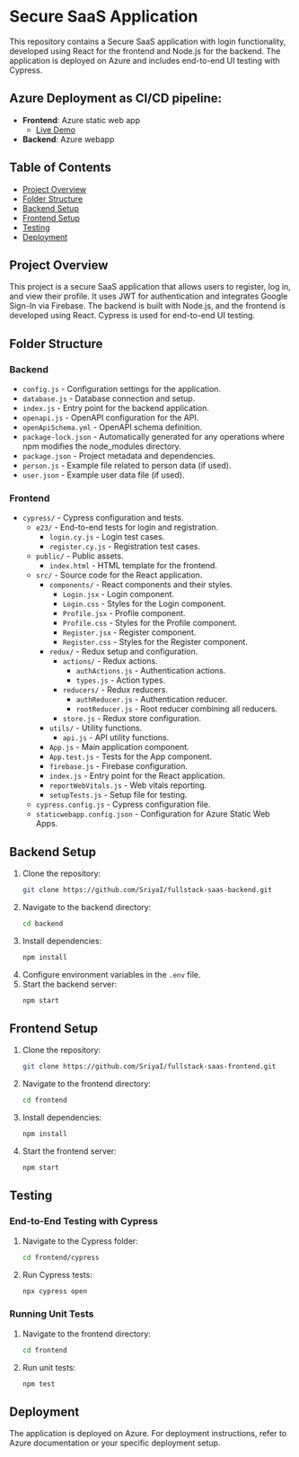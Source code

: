 # Secure SaaS Application

This repository contains a Secure SaaS application with login functionality, developed using React for the frontend and Node.js for the backend. The application is deployed on Azure and includes end-to-end UI testing with Cypress.

## Azure Deployment as CI/CD pipeline:
- **Frontend**: Azure static web app
  - [Live Demo](https://white-bush-038b79700.5.azurestaticapps.net)
- **Backend**: Azure webapp

## Table of Contents
- [Project Overview](#project-overview)
- [Folder Structure](#folder-structure)
- [Backend Setup](#backend-setup)
- [Frontend Setup](#frontend-setup)
- [Testing](#testing)
- [Deployment](#deployment)

## Project Overview

This project is a secure SaaS application that allows users to register, log in, and view their profile. It uses JWT for authentication and integrates Google Sign-In via Firebase. The backend is built with Node.js, and the frontend is developed using React. Cypress is used for end-to-end UI testing.

## Folder Structure

### Backend
- `config.js` - Configuration settings for the application.
- `database.js` - Database connection and setup.
- `index.js` - Entry point for the backend application.
- `openapi.js` - OpenAPI configuration for the API.
- `openApiSchema.yml` - OpenAPI schema definition.
- `package-lock.json` - Automatically generated for any operations where npm modifies the node_modules directory.
- `package.json` - Project metadata and dependencies.
- `person.js` - Example file related to person data (if used).
- `user.json` - Example user data file (if used).

### Frontend
- `cypress/` - Cypress configuration and tests.
  - `e23/` - End-to-end tests for login and registration.
    - `login.cy.js` - Login test cases.
    - `register.cy.js` - Registration test cases.
  - `public/` - Public assets.
    - `index.html` - HTML template for the frontend.
  - `src/` - Source code for the React application.
    - `components/` - React components and their styles.
      - `Login.jsx` - Login component.
      - `Login.css` - Styles for the Login component.
      - `Profile.jsx` - Profile component.
      - `Profile.css` - Styles for the Profile component.
      - `Register.jsx` - Register component.
      - `Register.css` - Styles for the Register component.
    - `redux/` - Redux setup and configuration.
      - `actions/` - Redux actions.
        - `authActions.js` - Authentication actions.
        - `types.js` - Action types.
      - `reducers/` - Redux reducers.
        - `authReducer.js` - Authentication reducer.
        - `rootReducer.js` - Root reducer combining all reducers.
      - `store.js` - Redux store configuration.
    - `utils/` - Utility functions.
      - `api.js` - API utility functions.
    - `App.js` - Main application component.
    - `App.test.js` - Tests for the App component.
    - `firebase.js` - Firebase configuration.
    - `index.js` - Entry point for the React application.
    - `reportWebVitals.js` - Web vitals reporting.
    - `setupTests.js` - Setup file for testing.
  - `cypress.config.js` - Cypress configuration file.
  - `staticwebapp.config.json` - Configuration for Azure Static Web Apps.

## Backend Setup

1. Clone the repository:
    ```bash
    git clone https://github.com/SriyaI/fullstack-saas-backend.git
    ```
2. Navigate to the backend directory:
    ```bash
    cd backend
    ```
3. Install dependencies:
    ```bash
    npm install
    ```
4. Configure environment variables in the `.env` file.
5. Start the backend server:
    ```bash
    npm start
    ```

## Frontend Setup

1. Clone the repository:
    ```bash
    git clone https://github.com/SriyaI/fullstack-saas-frontend.git
    ```
2. Navigate to the frontend directory:
    ```bash
    cd frontend
    ```
3. Install dependencies:
    ```bash
    npm install
    ```
4. Start the frontend server:
    ```bash
    npm start
    ```

## Testing

### End-to-End Testing with Cypress

1. Navigate to the Cypress folder:
    ```bash
    cd frontend/cypress
    ```
2. Run Cypress tests:
    ```bash
    npx cypress open
    ```

### Running Unit Tests

1. Navigate to the frontend directory:
    ```bash
    cd frontend
    ```
2. Run unit tests:
    ```bash
    npm test
    ```

## Deployment

The application is deployed on Azure. For deployment instructions, refer to Azure documentation or your specific deployment setup.
